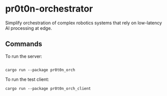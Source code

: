 # pr0t0n-orchestrator

Simplify orchestration of complex robotics systems that rely on low-latency AI processing at edge.

## Commands

To run the server:

```

cargo run --package pr0t0n_orch
```

To run the test client:

```
cargo run --package pr0t0n_orch_client
```
